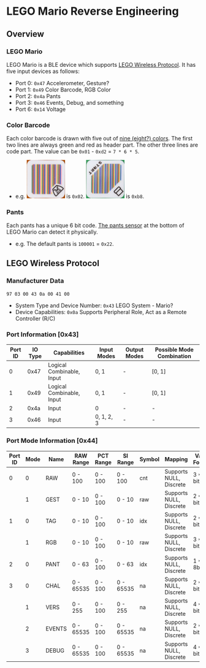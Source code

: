 # LEGO Mario Reverse Engineering

## Overview

### LEGO Mario
LEGO Mario is a BLE device which supports [LEGO Wireless Protocol](https://lego.github.io/lego-ble-wireless-protocol-docs/). It has five input devices as follows:
- Port 0: `0x47` Accelerometer, Gesture?
- Port 1: `0x49` Color Barcode, RGB Color
- Port 2: `0x4a` Pants
- Port 3: `0x46` Events, Debug, and something
- Port 6: `0x14` Voltage

### Color Barcode
Each color barcode is drawn with five out of [nine (eight?) colors](Images/barcode-colors.png). The first two lines are always green and red as header part. The other three lines are code part. The value can be `0x01` - `0xd2` = `7 * 6 * 5`.
- e.g. <img src="Images/barcode-02.jpg" width="100" /> is `0x02`. <img src="Images/barcode-b8.jpg" width="100" /> is `0xb8`.

### Pants
Each pants has a unique 6 bit code. [The pants sensor](Images/pants-code.jpg) at the bottom of LEGO Mario can detect it physically.
- e.g. The default pants is `100001` = `0x22`.

## LEGO Wireless Protocol

### Manufacturer Data
```
97 03 00 43 0a 00 41 00
```
- System Type and Device Number: `0x43` LEGO System - Mario?
- Device Capabilities: `0x0a` Supports Peripheral Role, Act as a Remote Controller (R/C)

### Port Information [0x43]

| Port ID | IO Type | Capabilities | Input Modes | Output Modes | Possible Mode Combination |
| --- | --- | --- | --- | --- | --- |
| 0 | 0x47 | Logical Combinable, Input | 0, 1 | - | [0, 1] |
| 1 | 0x49 | Logical Combinable, Input | 0, 1 | - | [0, 1] |
| 2 | 0x4a | Input | 0 | - | - |
| 3 | 0x46 | Input | 0, 1, 2, 3 | - | - |

### Port Mode Information [0x44]

| Port ID | Mode | Name | RAW Range | PCT Range | SI Range | Symbol | Mapping | Value Format |
| --- | --- | --- | --- | --- | --- | --- | --- | --- |
| 0 | 0 | RAW | 0 - 100 | 0 - 100 | 0 - 100 | cnt | Supports NULL, Discrete | 3 * 8 bit |
|  | 1 | GEST | 0 - 10 | 0 - 100 | 0 - 10 | raw | Supports NULL, Discrete | 2 * 16 bit |
| 1 | 0 | TAG | 0 - 10 | 0 - 100 | 0 - 10 | idx | Supports NULL, Discrete | 2 * 16 bit |
|  | 1 | RGB | 0 - 10 | 0 - 100 | 0 - 10 | raw | Supports NULL, Discrete | 3 * 8 bit |
| 2 | 0 | PANT | 0 - 63 | 0 - 100 | 0 - 63 | idx | Supports NULL, Discrete | 1 * 8bit |
| 3 | 0 | CHAL | 0 - 65535 | 0 - 100 | 0 - 65535 | na | Supports NULL, Discrete | 2 * 16 bit |
|  | 1 | VERS | 0 - 255 | 0 - 100 | 0 - 255 | na | Supports NULL, Discrete | 4 * 32 bit |
|  | 2 | EVENTS | 0 - 65535 | 0 - 100 | 0 - 65535 | na | Supports NULL, Discrete | 2 * 16 bit |
|  | 3 | DEBUG | 0 - 65535 | 0 - 100 | 0 - 65535 | na | Supports NULL, Discrete | 4 * 32 bit |

